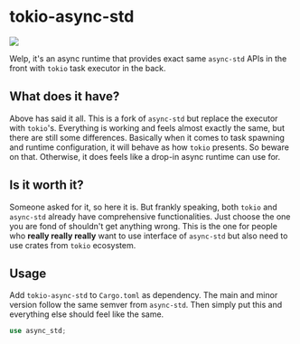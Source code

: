 # tokio-async-std
![](https://imgur.com/TuK06ah.png)

Welp, it's an async runtime that provides exact same `async-std` APIs in the front with `tokio` task executor in the back.

## What does it have?

Above has said it all. This is a fork of `async-std` but replace the executor with `tokio`'s. Everything is working and feels almost exactly the same, but there are still some differences. Basically when it comes to task spawning and runtime configuration, it will behave as how `tokio` presents. So beware on that. Otherwise, it does feels like a drop-in async runtime can use for.

## Is it worth it?

Someone asked for it, so here it is. But frankly speaking, both `tokio` and `async-std` already have comprehensive functionalities. Just choose the one you are fond of shouldn't get anything wrong. This is the one for people who **really really really** want to use interface of `async-std` but also need to use crates from `tokio` ecosystem.

## Usage

Add `tokio-async-std` to `Cargo.toml` as dependency. The main and minor version follow the same semver from `async-std`. Then simply put this and everything else should feel like the same.

```rust
use async_std;
```
 